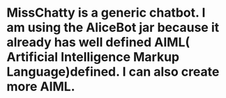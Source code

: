 # MissChatty is a generic chatbot. I am using the AliceBot jar because it already has well defined AIML( Artificial Intelligence Markup Language)defined. I can also create more AIML.
